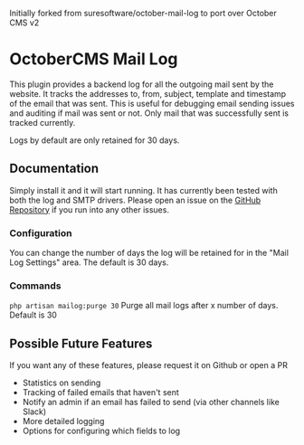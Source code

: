 Initially forked from suresoftware/october-mail-log to port over October CMS v2

# OctoberCMS Mail Log

This plugin provides a backend log for all the outgoing mail sent by the website. It tracks the addresses to, from,
subject, template and timestamp of the email that was sent. This is useful for debugging email sending issues and
auditing if mail was sent or not. Only mail that was successfully sent is tracked currently.

Logs by default are only retained for 30 days.

## Documentation

Simply install it and it will start running. It has currently been tested with both the log and SMTP drivers. Please open an issue on the
[GitHub Repository](https://github.com/suresoftware/october-mail-log) if you run into any other issues.

### Configuration

You can change the number of days the log will be retained for in the "Mail Log Settings" area. The default is 30 days.

### Commands

`php artisan mailog:purge 30` Purge all mail logs after x number of days. Default is 30

## Possible Future Features

If you want any of these features, please request it on Github or open a PR

- Statistics on sending
- Tracking of failed emails that haven't sent
- Notify an admin if an email has failed to send (via other channels like Slack)
- More detailed logging
- Options for configuring which fields to log

